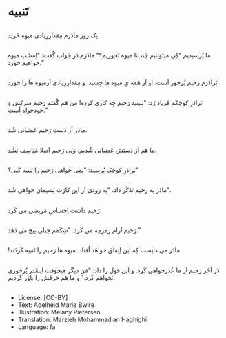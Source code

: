 # تَنبیه

##
یِک روز مادَرم مِقدارِزِیادی میوِه خَرید.

##
ما پُرسیدیم "کِی میتَوانیم چَند تا میوه بُخوریم؟" مادَرَم دَر جَواب گُفت: "اِمشَب میوِه خواهیم خورد."

##
بَرادَرَم رَحیم پُرخور اَست. او اَز هَمه یِ میوِه ها چِشید. وَ مِقدارِزِیادی اَزمیوه ها را خورد.

##
بَرادَرِ کوچَکَم فَریاد زَد: "بِبینید رَحیم چِه کاری کَردِه! مَن هَم گُفتَم رَحیم سَرکِش وَ خودخواه اَست."

##
مادَر اَز دَستِ رَحیم عَصَبانی شُد.

##
ما هَم اَز دَستَش عَصَبانی شُدیم. وَلی رَحیم اَصلا مُتِاسِف نَشُد.

##
بَرادَرِ کوچَک پُرسید: "نِمی خواهی رَحیم را تَنبیه کُنی؟"

##
مادَر بِه رحیم تَذَکُر داد،
"بِه زودی اَز این کارَت پَشیمان خواهی شُد".

##
رَحیم داشت اِحساسِ مَریضی می کَرد.

##
رَحیم آرام زِمزِمِه می کَرد. "شِکَمَم خِیلی پیچ می دَهَد."

##
!مادَر می دانِست کِه این اِتِفاق خواهَد اُفتاد. میوه ها رَحیم را تَنبیه کَردَند

##
دَر آخَر رَحیم اَز ما عُذرخواهی کَرد. وَ این قول را داد: "مَن دیگَر هیچوَقت اینقَدر پُرخوری نَخواهَم کَرد." و َما هَم حَرفَش را باوَر کَردیم.

##
* License: [CC-BY]
* Text: Adelheid Marie Bwire
* Illustration: Melany Pietersen
* Translation: Marzieh Mohammadian Haghighi
* Language: fa
